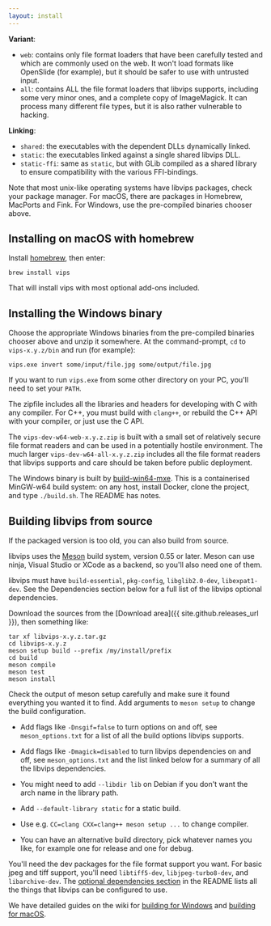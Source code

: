 ```yaml
---
layout: install
---
```


**Variant**:
- `web`: contains only file format loaders that have been carefully tested and
         which are commonly used on the web. It won't load formats like
         OpenSlide (for example), but it should be safer to use with untrusted
         input.
- `all`: contains ALL the file format loaders that libvips supports, including
         some very minor ones, and a complete copy of ImageMagick. It can
         process many different file types, but it is also rather vulnerable to
         hacking.

**Linking**:
- `shared`: the executables with the dependent DLLs dynamically linked.
- `static`: the executables linked against a single shared libvips DLL.
- `static-ffi`: same as `static`, but with GLib compiled as a shared library to
                ensure compatibility with the various FFI-bindings.

Note that most unix-like operating systems have libvips packages, check your package
manager. For macOS, there are packages in Homebrew, MacPorts and Fink. For
Windows, use the pre-compiled binaries chooser above.

## Installing on macOS with homebrew

Install [homebrew](https://brew.sh/), then enter:

	brew install vips

That will install vips with most optional add-ons included.

## Installing the Windows binary

Choose the appropriate Windows binaries from the pre-compiled binaries chooser
above and unzip it somewhere. At the command-prompt, `cd` to `vips-x.y.z/bin`
and run (for example):

	vips.exe invert some/input/file.jpg some/output/file.jpg

If you want to run `vips.exe` from some other directory on your PC,
you'll need to set your `PATH`.

The zipfile includes all the libraries and headers for developing with C with
any compiler. For C++, you must build with `clang++`, or rebuild the C++ API
with your compiler, or just use the C API.

The
<code class="highlight">vips-dev-w64-<span class="o">web</span>-x.y.z.zip</code>
is built with a small set of relatively secure file format readers and can be used
in a potentially hostile environment. The much larger
<code class="highlight">vips-dev-w64-<span class="o">all</span>-x.y.z.zip</code>
includes all the file format readers that libvips supports and care should be
taken before public deployment.

The Windows binary is built
by [build-win64-mxe](https://github.com/libvips/build-win64-mxe). This is a
containerised MinGW-w64 build system: on any host, install Docker,
clone the project, and type `./build.sh`. The README has notes.

## Building libvips from source

If the packaged version is too old, you can also build from source.

libvips uses the [Meson](https://mesonbuild.com) build system, version
0.55 or later. Meson can use ninja, Visual Studio or XCode as a backend,
so you'll also need one of them.

libvips must have `build-essential`, `pkg-config`, `libglib2.0-dev`,
`libexpat1-dev`. See the Dependencies section below for a full list of the
libvips optional dependencies.

Download the sources from the [Download area]({{
site.github.releases_url }}), then something like:

	tar xf libvips-x.y.z.tar.gz
	cd libvips-x.y.z
	meson setup build --prefix /my/install/prefix
	cd build
	meson compile
	meson test
	meson install

Check the output of meson setup carefully and make sure it found everything
you wanted it to find. Add arguments to `meson setup` to change the build
configuration.

 * Add flags like `-Dnsgif=false` to turn options on and off, see
   `meson_options.txt` for a list of all the build options libvips supports.

 * Add flags like `-Dmagick=disabled` to turn libvips dependencies on and off,
   see `meson_options.txt` and the list linked below for a summary of all the
   libvips dependencies.

 * You might need to add `--libdir lib` on Debian if you don't want the arch
   name in the library path.

 * Add `--default-library static` for a static build.

 * Use e.g. `CC=clang CXX=clang++ meson setup ...` to change compiler.

 * You can have an alternative build directory, pick whatever names you like,
   for example one for release and one for debug.

You'll need the dev packages for the file format support you
want. For basic jpeg and tiff support, you'll need `libtiff5-dev`,
`libjpeg-turbo8-dev`, and `libarchive-dev`. The [optional dependencies
section](https://github.com/libvips/libvips#optional-dependencies) in the
README lists all the things that libvips can be configured to use.

We have detailed guides on the wiki for [building for
Windows](https://github.com/libvips/libvips/wiki/Build-for-Windows) and
[building for macOS](https://github.com/libvips/libvips/wiki/Build-for-macOS).
